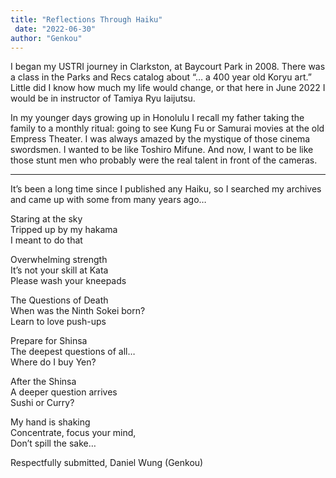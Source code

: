 ```yaml
---
title: "Reflections Through Haiku"
 date: "2022-06-30"
author: "Genkou"
---
```


I began my USTRI journey in Clarkston, at Baycourt Park in 2008. There was a class in the Parks and Recs catalog about “… a 400 year old Koryu art.” Little did I know how much my life would change, or that here in June 2022 I would be in instructor of Tamiya Ryu Iaijutsu.

In my younger days growing up in Honolulu I recall my father taking the family to a monthly ritual: going to see Kung Fu or Samurai movies at the old Empress Theater. I was always amazed by the mystique of those cinema swordsmen. I wanted to be like Toshiro Mifune. And now, I want to be like those stunt men who probably were the real talent in front of the cameras.

<hr>

It’s been a long time since I published any Haiku, so I searched my archives and came up with some from many years ago…

<pre>
Staring at the sky
Tripped up by my hakama
I meant to do that
</pre>

<pre>
Overwhelming strength
It’s not your skill at Kata
Please wash your kneepads
</pre>

<pre>
The Questions of Death
When was the Ninth Sokei born?
Learn to love push-ups
</pre>

<pre>
Prepare for Shinsa
The deepest questions of all…
Where do I buy Yen?
</pre>

<pre>
After the Shinsa
A deeper question arrives
Sushi or Curry?
</pre>

<pre>
My hand is shaking
Concentrate, focus your mind,
Don’t spill the sake…
</pre>

Respectfully submitted,
Daniel Wung (Genkou)

<style>
  pre {
    font: inherit
  }
</style>
